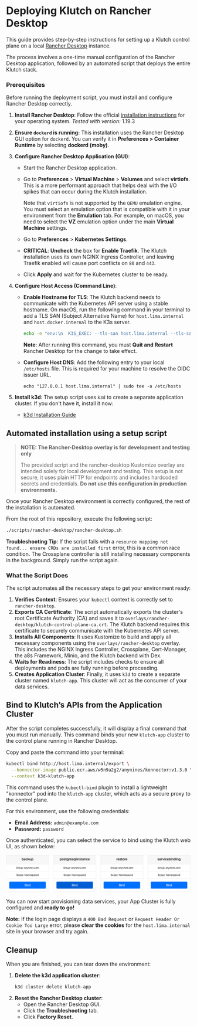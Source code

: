 # Deploying Klutch on Rancher Desktop

This guide provides step-by-step instructions for setting up a Klutch control plane on a local [Rancher Desktop](https://rancherdesktop.io/)
instance.

The process involves a one-time manual configuration of the Rancher Desktop application, followed by an automated script
that deploys the entire Klutch stack.

### Prerequisites

Before running the deployment script, you must install and configure Rancher Desktop correctly.

1.  **Install Rancher Desktop**: Follow the official [installation instructions](https://docs.rancherdesktop.io/getting-started/installation/)
for your operating system. *Tested with version:* 1.19.3
2. **Ensure `dockerd` is running:** This installation uses the Rancher Desktop GUI option for `dockerd`. You can verify it in **Preferences > Container Runtime** by selecting **dockerd (moby)**.
3.  **Configure Rancher Desktop Application (GUI)**:
    *   Start the Rancher Desktop application.
    *   Go to **Preferences** > **Virtual Machine** > **Volumes** and select **virtiofs**. This is a more performant
    approach that helps deal with the I/O spikes that can occur during the Klutch installation.

        Note that `virtiofs` is not supported by the `QEMU` emulation engine. You must select an emulation option that
        is compatible with it in your environment from the **Emulation** tab. For example, on macOS, you need to select
        the **VZ** emulation option under the main **Virtual Machine** settings.
    *   Go to **Preferences** > **Kubernetes Settings**.
    *   **CRITICAL**: **Uncheck** the box for **Enable Traefik**. The Klutch installation uses its own NGINX Ingress
        Controller, and leaving Traefik enabled will cause port conflicts on `80` and `443`.
    *   Click **Apply** and wait for the Kubernetes cluster to be ready.

4.  **Configure Host Access (Command Line)**:
    *   **Enable Hostname for TLS**: The Klutch backend needs to communicate with the Kubernetes API server using a
        stable hostname. On macOS, run the following command in your terminal to add a TLS SAN (Subject Alternative Name) for
        `host.lima.internal` and `host.docker.internal` to the K3s server.

        ```bash
        echo -e "env:\n  K3S_EXEC: --tls-san host.lima.internal --tls-san host.docker.internal" > ~/Library/Application\ Support/rancher-desktop/lima/_config/override.yaml
        ```
        **Note**: After running this command, you must **Quit and Restart** Rancher Desktop for the change to take effect.

    *   **Configure Host DNS**: Add the following entry to your local `/etc/hosts` file. This is required for your
         machine to resolve the OIDC issuer URL.

        ```
        echo "127.0.0.1 host.lima.internal" | sudo tee -a /etc/hosts
        ```

5.  **Install k3d**: The setup script uses `k3d` to create a separate application cluster. If you don't have it, install it now:
    *   [k3d Installation Guide](https://k3d.io/v5.4.1/#installation)


## Automated installation using a setup script

> **NOTE:  The Rancher-Desktop overlay is for development and testing only**
>
> The provided script and the rancher-desktop Kustomize overlay are intended solely for local development and testing. This
setup is not secure, it uses plain HTTP for endpoints and includes hardcoded secrets and credentials. **Do not use this configuration in production environments.**


Once your Rancher Desktop environment is correctly configured, the rest of the installation is automated.

From the root of this repository, execute the following script:

```bash
./scripts/rancher-desktop/rancher-desktop.sh
```

**Troubleshooting Tip**: If the script fails with a `resource mapping not found... ensure CRDs are installed first` error,
this is a common race condition. The Crossplane controller is still installing necessary components in the background.
Simply run the script again.

### What the Script Does

The script automates all the necessary steps to get your environment ready:

1.  **Verifies Context**: Ensures your `kubectl` context is correctly set to `rancher-desktop`.
2.  **Exports CA Certificate**: The script automatically exports the cluster's root Certificate Authority (CA) and saves
    it to `overlays/rancher-desktop/klutch-control-plane-ca.crt`. The Klutch backend requires this certificate to
    securely communicate with the Kubernetes API server.
3.  **Installs All Components**: It uses Kustomize to build and apply all necessary components using the
     `overlays/rancher-desktop` overlay. This includes the NGINX Ingress Controller, Crossplane, Cert-Manager, the a8s
      Framework, Minio, and the Klutch backend with Dex.
4.  **Waits for Readiness**: The script includes checks to ensure all deployments and pods are fully running before
    proceeding.
5.  **Creates Application Cluster**: Finally, it uses `k3d` to create a separate cluster named `klutch-app`. This
     cluster will act as the consumer of your data services.

## Bind to Klutch’s APIs from the Application Cluster

After the script completes successfully, it will display a final command that you must run manually. This command binds
your new `klutch-app` cluster to the control plane running in Rancher Desktop.

Copy and paste the command into your terminal:

```bash
kubectl bind http://host.lima.internal/export \
  --konnector-image public.ecr.aws/w5n9a2g2/anynines/konnector:v1.3.0 \
  --context k3d-klutch-app
```

This command uses the `kubectl-bind` plugin to install a lightweight "konnector" pod into the `klutch-app` cluster,
which acts as a secure proxy to the control plane.

For this environment, use the following credentials:

* **Email Address:** `admin@example.com`
* **Password:** `password`

Once authenticated, you can select the service to bind using the Klutch web UI, as shown below:

![Bind an a9s Data Service using the web UI](images/klutch-bind-ui.png)

You can now start provisioning data services, your App Cluster is fully configured and **ready to go!**

**Note:** If the login page displays a `400 Bad Request` or `Request Header Or Cookie Too Large` error, please **clear the cookies**
for the `host.lima.internal` site in your browser and try again.

## Cleanup

When you are finished, you can tear down the environment:

1.  **Delete the k3d application cluster**:
    ```bash
    k3d cluster delete klutch-app
    ```
2.  **Reset the Rancher Desktop cluster**:
    *   Open the Rancher Desktop GUI.
    *   Click the **Troubleshooting** tab.
    *   Click **Factory Reset**.
